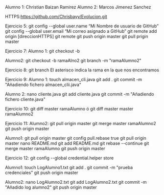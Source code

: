 Alumno 1: Christian Baizan Ramirez
Alumno 2: Marcos Jimenez Sanchez

HTTPS:https://github.com/Chrisbayy/Evolucion.git

Ejercicio 5:
git config --global user.name “Mi Nombre de usuario de GitHub”
git config --global user.email “Mi correo asignado a GitHub”
git remote add origin [direccionHTTPS]
git remote
git push origin master
git pull prigin master

Ejercicio 7:
Alumno 1:
git checkout -b <ramaAlumno>

Alumno2:
git checkout -b ramaAlno2
git branch -m "ramaAlumno2"

Ejercicio 8:
git branch
El asterisco indica la rama en la que nos encontramos

Ejercicio 9:
Alumno 1:
touch almacen_cli.java
git add .
git commit -m "Añadiendo fichero almacen_clii.java"

Alumno 2:
nano cliente.java
git add cliente.java
git commit -m "Añadiendo fichero cliente.java"

Ejercicio 10:
git diff master ramaAlumno ó git diff master master ramaAlumno2

Ejercicio 11:
Alumno2:
git pull origin master
git merge master ramaAlumno2
git push origin master

Alumno1:
git pull origin master
git config pull.rebase true
git pull origin master
nano README.md
git add README.md
git rebase --continue
git merge master ramaAlumno
git push origin master

Ejercicio 12:
git config --global credential.helper store

Alumno1:
touch LogAlumno1.txt
git add .
git commit -m "prueba credenciales"
git push origin master

Alumno2:
nano LogAlumno2.txt
git add LogAlumno2.txt
git commit -m "Añadido log alumno2"
git push origin master



